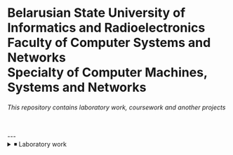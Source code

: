 # Belarusian State University of Informatics and Radioelectronics<br> Faculty of Computer Systems and Networks<br> Specialty of Computer Machines, Systems and Networks

<h6>This repository contains laboratory work, coursework and another projects</h6><br>
---
<details>
<summary>◾️ Laboratory work</summary>

- [✅**Theoretical foundations of computer networks**](https://github.com/NikitaMirosha/TFCN-Labs) `C` `C++`

</details>

